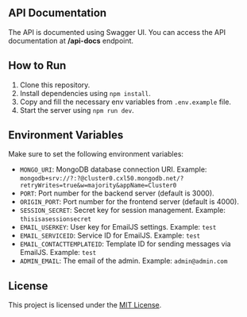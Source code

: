 
## API Documentation
The API is documented using Swagger UI. You can access the API documentation at **/api-docs** endpoint.

## How to Run
1. Clone this repository.
2. Install dependencies using `npm install`.
3. Copy and fill the necessary env variables from `.env.example` file.
4. Start the server using `npm run dev`.

## Environment Variables
Make sure to set the following environment variables:
- `MONGO_URI`: MongoDB database connection URI. Example: `mongodb+srv://?:?@cluster0.cxl50.mongodb.net/?retryWrites=true&w=majority&appName=Cluster0`
- `PORT`: Port number for the backend server (default is 3000).
- `ORIGIN_PORT`: Port number for the frontend server (default is 4000).
- `SESSION_SECRET`: Secret key for session management. Example: `thisisasessionsecret`
- `EMAIL_USERKEY`: User key for EmailJS settings. Example: `test`
- `EMAIL_SERVICEID`: Service ID for EmailJS. Example: `test`
- `EMAIL_CONTACTTEMPLATEID`: Template ID for sending messages via EmailJS. Example: `test`
- `ADMIN_EMAIL`: The email of the admin. Example: `admin@admin.com`

## License
This project is licensed under the [MIT License](LICENSE).

